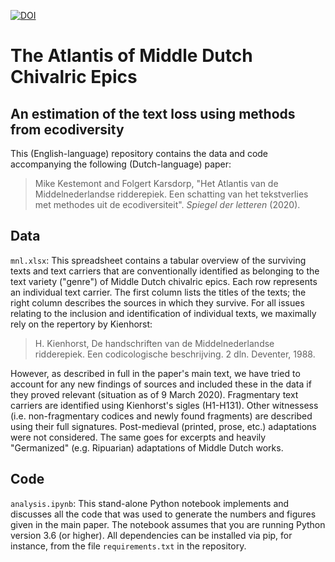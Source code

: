 [![DOI](https://zenodo.org/badge/DOI/10.5281/zenodo.3701587.svg)](https://zenodo.org/record/3701587)

# The Atlantis of Middle Dutch Chivalric Epics
## An estimation of the text loss using methods from ecodiversity

This (English-language) repository contains the data and code accompanying the following (Dutch-language) paper:

> Mike Kestemont and Folgert Karsdorp, "Het Atlantis van de Middelnederlandse ridderepiek. Een schatting van het tekstverlies met methodes uit de ecodiversiteit". *Spiegel der letteren* (2020).

## Data
`mnl.xlsx`: This spreadsheet contains a tabular overview of the surviving texts and text carriers that are conventionally identified as belonging to the text variety ("genre") of Middle Dutch chivalric epics. Each row represents an individual text carrier. The first column lists the titles of the texts; the right column describes the sources in which they survive. For all issues relating to the inclusion and identification of individual texts, we maximally rely on the repertory by Kienhorst:

> H. Kienhorst, De handschriften van de Middelnederlandse ridderepiek. Een codicologische beschrijving. 2 dln. Deventer, 1988.

However, as described in full in the paper's main text, we have tried to account for any new findings of sources and included these in the data if they proved relevant (situation as of 9 March 2020). Fragmentary text carriers are identified using Kienhorst's sigles (H1-H131). Other witnessess (i.e. non-fragmentary codices and newly found fragments) are described using their full signatures. Post-medieval (printed, prose, etc.) adaptations were not considered. The same goes for excerpts and heavily "Germanized" (e.g. Ripuarian) adaptations of Middle Dutch works.

## Code
`analysis.ipynb`: This stand-alone Python notebook implements and discusses all the code that was used to generate the numbers and figures given in the main paper. The notebook assumes that you are running Python version 3.6 (or higher). All dependencies can be installed via pip, for instance, from the file `requirements.txt` in the repository.